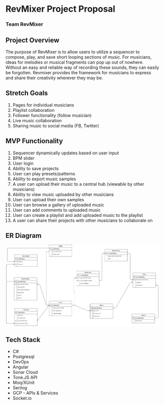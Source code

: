 # RevMixer Project Proposal
### Team RevMixer

## Project Overview
The purpose of RevMixer is to allow users to utilize a sequencer to compose, play, and save short looping sections of music. For musicians, ideas for melodies or musical fragments can pop up out of nowhere. Without an easy and reliable way of recording these sounds, they can easily be forgotten. Revmixer provides the framework for musicians to express and share their creativity wherever they may be.

## Stretch Goals
1. Pages for individual musicians 
1. Playlist collaboration 
1. Follower functionality (follow musician)
1. Live music collaboration
1. Sharing music to social media (FB, Twitter)

## MVP Functionality
1. Sequencer dynamically updates based on user input
1. BPM slider
1. User login
1. Ability to save projects
1. User can play presets/patterns
1. Ability to export music samples
1. A user can upload their music to a central hub (viewable by other musicians)
1. Ability to view music uploaded by other musicians
1. User can upload their own samples
1. User can browse a gallery of uploaded music 
1. User can add comments to uploaded music
1. User can create a playlist and add uploaded music to the playlist 
1. A user can share their projects with other musicians to collaborate on

## ER Diagram
![ER Diagram](ER.jpg)

## Tech Stack
- C#
- Postgresql
- DevOps
- Angular
- Sonar Cloud
- Tone.JS API
- Moq/XUnit
- Serilog
- GCP - APIs & Services
- Socket.io


